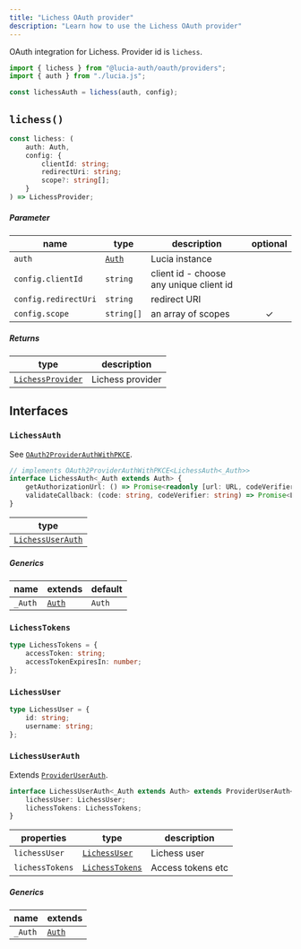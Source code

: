 ```yaml
---
title: "Lichess OAuth provider"
description: "Learn how to use the Lichess OAuth provider"
---
```


OAuth integration for Lichess. Provider id is `lichess`.

```ts
import { lichess } from "@lucia-auth/oauth/providers";
import { auth } from "./lucia.js";

const lichessAuth = lichess(auth, config);
```

## `lichess()`

```ts
const lichess: (
	auth: Auth,
	config: {
		clientId: string;
		redirectUri: string;
		scope?: string[];
	}
) => LichessProvider;
```

##### Parameter

| name                 | type                                       | description                             | optional |
| -------------------- | ------------------------------------------ | --------------------------------------- | :------: |
| `auth`               | [`Auth`](/reference/lucia/interfaces/auth) | Lucia instance                          |          |
| `config.clientId`    | `string`                                   | client id - choose any unique client id |          |
| `config.redirectUri` | `string`                                   | redirect URI                            |          |
| `config.scope`       | `string[]`                                 | an array of scopes                      |    ✓     |

##### Returns

| type                                  | description      |
| ------------------------------------- | ---------------- |
| [`LichessProvider`](#lichessprovider) | Lichess provider |

## Interfaces

### `LichessAuth`

See [`OAuth2ProviderAuthWithPKCE`](/reference/oauth/interfaces/oauth2providerauthwithpkce).

```ts
// implements OAuth2ProviderAuthWithPKCE<LichessAuth<_Auth>>
interface LichessAuth<_Auth extends Auth> {
	getAuthorizationUrl: () => Promise<readonly [url: URL, codeVerifier: string, state: string]>;
	validateCallback: (code: string, codeVerifier: string) => Promise<LichessUserAuth<_Auth>>;
}
```

| type                                  |
| ------------------------------------- |
| [`LichessUserAuth`](#lichessuserauth) |

##### Generics

| name    | extends                                    | default |
| ------- | ------------------------------------------ | ------- |
| `_Auth` | [`Auth`](/reference/lucia/interfaces/auth) | `Auth`  |

### `LichessTokens`

```ts
type LichessTokens = {
	accessToken: string;
	accessTokenExpiresIn: number;
};
```

### `LichessUser`

```ts
type LichessUser = {
	id: string;
	username: string;
};
```

### `LichessUserAuth`

Extends [`ProviderUserAuth`](/reference/oauth/interfaces/provideruserauth).

```ts
interface LichessUserAuth<_Auth extends Auth> extends ProviderUserAuth<_Auth> {
	lichessUser: LichessUser;
	lichessTokens: LichessTokens;
}
```

| properties      | type                              | description       |
| --------------- | --------------------------------- | ----------------- |
| `lichessUser`   | [`LichessUser`](#lichessuser)     | Lichess user      |
| `lichessTokens` | [`LichessTokens`](#lichesstokens) | Access tokens etc |

##### Generics

| name    | extends                                    |
| ------- | ------------------------------------------ |
| `_Auth` | [`Auth`](/reference/lucia/interfaces/auth) |
